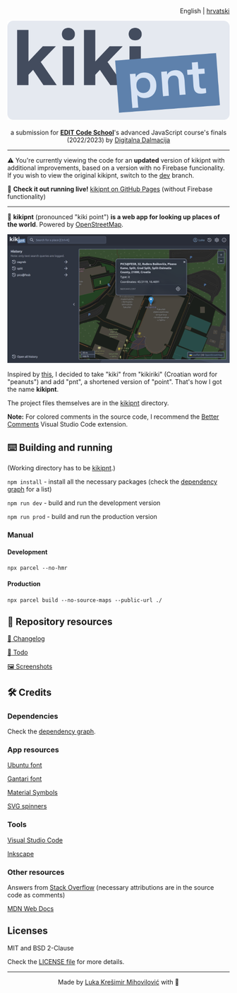 <p align="right">
    English | <a href="./README_hr.md">hrvatski</a>
</p>

<p align="center">
    <img src="./logo_std.svg">
    <br><br>
    a submission for <a href="https://digitalnadalmacija.hr/edit"><b>EDIT Code School</b></a>'s advanced JavaScript course's finals (2022/2023) by <a href="https://digitalnadalmacija.hr">Digitalna Dalmacija</a>
</p>

---

:warning: You're currently viewing the code for an **updated** version of kikipnt with additional improvements, based on a version with no Firebase funcionality. If you wish to view the original kikipnt, switch to the [dev](https://github.com/kresimirko/kikipnt/tree/dev) branch.

:link: **Check it out running live!** [kikipnt on GitHub Pages](https://kresimirko.github.io/kikipnt/#/) (without Firebase functionality)

---

:pushpin: **kikipnt** (pronounced "kiki point") **is a web app for looking up places of the world**. Powered by [OpenStreetMap](https://www.openstreetmap.org/).

![kikipnt screenshot](./screenshots/latest.png)

Inspired by [this](https://github.com/ful1e5/Bibata_Cursor#what-does-bibata-mean), I decided to take "kiki" from "kikiriki" (Croatian word for "peanuts") and add "pnt", a shortened version of "point". That's how I got the name **kikipnt**.

The project files themselves are in the [kikipnt](./kikipnt/) directory.

**Note:** For colored comments in the source code, I recommend the [Better Comments](https://marketplace.visualstudio.com/items?itemName=aaron-bond.better-comments) Visual Studio Code extension.

## :keyboard: Building and running

(Working directory has to be [kikipnt](./kikipnt/).)

`npm install` - install all the necessary packages (check the [dependency graph](https://github.com/kresimirko/kikipnt/network/dependencies) for a list)

`npm run dev` - build and run the development version

`npm run prod` - build and run the production version

### Manual

#### Development

`npx parcel --no-hmr`

#### Production

`npx parcel build --no-source-maps --public-url ./`

## :page_with_curl: Repository resources

[:page_facing_up: Changelog](./CHANGELOG.md)

[:memo: Todo](./TODO.md)

[:framed_picture: Screenshots](./screenshots/)

## :hammer_and_wrench: Credits

### Dependencies

Check the [dependency graph](https://github.com/kresimirko/kikipnt/network/dependencies).

### App resources

[Ubuntu font](https://fonts.google.com/specimen/Ubuntu/)

[Gantari font](https://fonts.google.com/specimen/Gantari)

[Material Symbols](https://fonts.google.com/icons/)

[SVG spinners](https://github.com/n3r4zzurr0/svg-spinners/)

### Tools

[Visual Studio Code](https://code.visualstudio.com/)

[Inkscape](https://inkscape.org/)

### Other resources

Answers from [Stack Overflow](https://stackoverflow.com/) (necessary attributions are in the source code as comments)

[MDN Web Docs](https://developer.mozilla.org/en-US/)

## Licenses

MIT and BSD 2-Clause

Check the [LICENSE file](./LICENSE.txt) for more details.

---

<p align="center">
    Made by <a href="https://kresimirko.github.io">Luka Krešimir Mihovilović</a> with &#x1F499;
</p>
